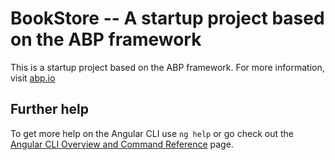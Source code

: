 # BookStore -- A startup project based on the ABP framework

This is a startup project based on the ABP framework. For more information, visit <a href="https://abp.io/" target="_blank">abp.io</a>


## Further help

To get more help on the Angular CLI use `ng help` or go check out the [Angular CLI Overview and Command Reference](https://angular.io/cli) page.
